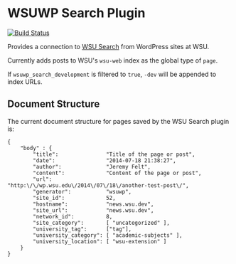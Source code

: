 # WSUWP Search Plugin

[![Build Status](https://travis-ci.org/washingtonstateuniversity/WSUWP-Plugin-Search.svg?branch=master)](https://travis-ci.org/washingtonstateuniversity/WSUWP-Plugin-Search)

Provides a connection to [WSU Search](https://github.com/washingtonstateuniversity/wsu-search/) from WordPress sites at WSU.

Currently adds posts to WSU's `wsu-web` index as the global type of `page`.

If `wsuwp_search_development` is filtered to `true`, `-dev` will be appended to index URLs.

## Document Structure

The current document structure for pages saved by the WSU Search plugin is:

```
{
	"body" : {
		"title":               "Title of the page or post",
		"date":                "2014-07-18 21:38:27",
		"author":              "Jeremy Felt",
		"content":             "Content of the page or post",
		"url":                 "http:\/\/wp.wsu.edu\/2014\/07\/18\/another-test-post\/",
		"generator":           "wsuwp",
		"site_id":             52,
		"hostname":            "news.wsu.dev",
		"site_url":            "news.wsu.dev",
		"network_id":          8,
		"site_category":       [ "uncategorized" ],
		"university_tag":      ["tag"],
		"university_category": [ "academic-subjects" ],
		"university_location": [ "wsu-extension" ]
	}
}
```
